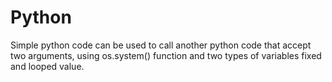 # Python

Simple python code can be used to call another python code that accept two arguments, using os.system() function and two types of variables fixed and looped value.

